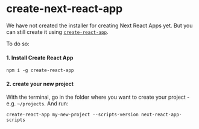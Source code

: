 # create-next-react-app

We have not created the installer for creating Next React Apps yet. But you can still create it using [`create-react-app`](https://github.com/facebook/create-react-app).

To do so:

#### 1. Install Create React App

```
npm i -g create-react-app
```

#### 2. create your new project

With the terminal, go in the folder where you want to create your project - e.g. `~/projects`. And run:

```
create-react-app my-new-project --scripts-version next-react-app-scripts
```
